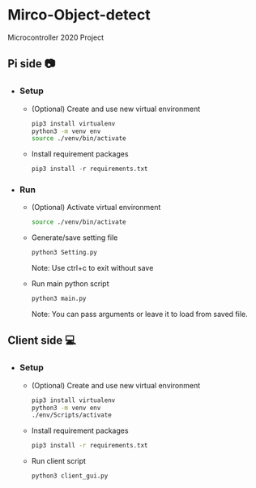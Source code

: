 # Mirco-Object-detect
 Microcontroller 2020 Project
 
## Pi side :camera:
* ### Setup
    * (Optional) Create and use new virtual environment
        ```bash
        pip3 install virtualenv
        python3 -m venv env
        source ./venv/bin/activate
        ```   
    * Install requirement packages
        ```Python
        pip3 install -r requirements.txt
        ```
* ### Run
    * (Optional) Activate virtual environment
        ```bash
        source ./venv/bin/activate
        ```   
    * Generate/save setting file
        ```bash
        python3 Setting.py
        ```
        Note: Use ctrl+c to exit without save
    
    * Run main python script
        ```bash
        python3 main.py
        ```
        Note: You can pass arguments or leave it to load from saved file.

## Client side :computer:
* ### Setup
    * (Optional) Create and use new virtual environment
        ```bash
        pip3 install virtualenv
        python3 -m venv env
        ./env/Scripts/activate
        ```   
    * Install requirement packages
        ```bash
        pip3 install -r requirements.txt
        ```
    

    * Run client script
        ```bash
        python3 client_gui.py
        ```
